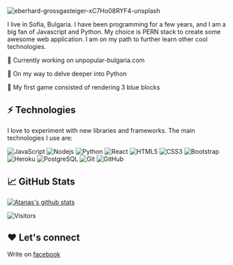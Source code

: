 
![eberhard-grossgasteiger-xC7Ho08RYF4-unsplash](https://user-images.githubusercontent.com/43994025/153013956-aac92cee-c04d-4073-81bf-09998ee8dcc7.png)


I live in Sofia, Bulgaria. I have been programming for a few years, and I am a big fan of Javascript and Python. My choice is PERN stack to create some awesome web application. I am on my path to further learn other cool technologies. 

🔭 Currently working on unpopular-bulgaria.com

🌱 On my way to delve deeper into Python

💬 My first game consisted of rendering 3 blue blocks

## ⚡ Technologies
I love to experiment with new libraries and frameworks. The main technologies I use are:

![JavaScript](https://img.shields.io/badge/-JavaScript-black?style=flat-square&logo=javascript)
![Nodejs](https://img.shields.io/badge/-Nodejs-black?style=flat-square&logo=Node.js)
![Python](https://img.shields.io/badge/-Python-black?style=flat-square&logo=Python)
![React](https://img.shields.io/badge/-React-black?style=flat-square&logo=react)
![HTML5](https://img.shields.io/badge/-HTML5-E34F26?style=flat-square&logo=html5&logoColor=white)
![CSS3](https://img.shields.io/badge/-CSS3-1572B6?style=flat-square&logo=css3)
![Bootstrap](https://img.shields.io/badge/-Bootstrap-563D7C?style=flat-square&logo=bootstrap)
![Heroku](https://img.shields.io/badge/-Heroku-430098?style=flat-square&logo=heroku)
![PostgreSQL](https://img.shields.io/badge/-PostgreSQL-336791?style=flat-square&logo=postgresql)
![Git](https://img.shields.io/badge/-Git-black?style=flat-square&logo=git)
![GitHub](https://img.shields.io/badge/-GitHub-181717?style=flat-square&logo=github)
## 📈 GitHub Stats 

[![Atanas's github stats](https://github-readme-stats.vercel.app/api?username=AtanasBobev)](https://github.com/AtanasBobev)

![Visitors](https://visitor-badge.glitch.me/badge?page_id=AtanasBobev)

## ❤️ Let's connect

Write on [facebook](https://www.facebook.com/Atanas.Bobev.me/) 


